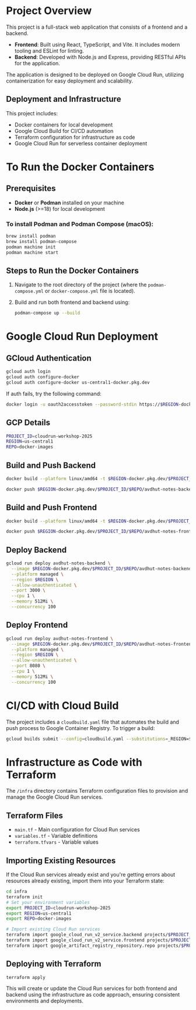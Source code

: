 # Project Overview

This project is a full-stack web application that consists of a frontend and a backend.

- **Frontend**: Built using React, TypeScript, and Vite. It includes modern tooling and ESLint for linting.
- **Backend**: Developed with Node.js and Express, providing RESTful APIs for the application.

The application is designed to be deployed on Google Cloud Run, utilizing containerization for easy deployment and scalability.

## Deployment and Infrastructure

This project includes:

- Docker containers for local development
- Google Cloud Build for CI/CD automation
- Terraform configuration for infrastructure as code
- Google Cloud Run for serverless container deployment

# To Run the Docker Containers

## Prerequisites

- **Docker** or **Podman** installed on your machine
- **Node.js** (>=18) for local development

### To install Podman and Podman Compose (macOS):

```bash
brew install podman
brew install podman-compose
podman machine init
podman machine start
```

## Steps to Run the Docker Containers

1. Navigate to the root directory of the project (where the `podman-compose.yml` or `docker-compose.yml` file is located).

2. Build and run both frontend and backend using:
   ```bash
   podman-compose up --build
   ```

# Google Cloud Run Deployment

## GCloud Authentication

```bash
gcloud auth login
gcloud auth configure-docker
gcloud auth configure-docker us-central1-docker.pkg.dev
```

If auth fails, try the following command:

```bash
docker login -u oauth2accesstoken --password-stdin https://$REGION-docker.pkg.dev
```

## GCP Details

```bash
PROJECT_ID=cloudrun-workshop-2025
REGION=us-central1
REPO=docker-images
```

## Build and Push Backend

```bash
docker build --platform linux/amd64 -t $REGION-docker.pkg.dev/$PROJECT_ID/$REPO/avdhut-notes-backend:latest ./backend

docker push $REGION-docker.pkg.dev/$PROJECT_ID/$REPO/avdhut-notes-backend:latest
```

## Build and Push Frontend

```bash
docker build --platform linux/amd64 -t $REGION-docker.pkg.dev/$PROJECT_ID/$REPO/avdhut-notes-frontend:latest ./frontend

docker push $REGION-docker.pkg.dev/$PROJECT_ID/$REPO/avdhut-notes-frontend:latest
```

## Deploy Backend

```bash
gcloud run deploy avdhut-notes-backend \
  --image $REGION-docker.pkg.dev/$PROJECT_ID/$REPO/avdhut-notes-backend:latest \
  --platform managed \
  --region $REGION \
  --allow-unauthenticated \
  --port 3000 \
  --cpu 1 \
  --memory 512Mi \
  --concurrency 100
```

## Deploy Frontend

```bash
gcloud run deploy avdhut-notes-frontend \
  --image $REGION-docker.pkg.dev/$PROJECT_ID/$REPO/avdhut-notes-frontend:latest \
  --platform managed \
  --region $REGION \
  --allow-unauthenticated \
  --port 8080 \
  --cpu 1 \
  --memory 512Mi \
  --concurrency 100
```

# CI/CD with Cloud Build

The project includes a `cloudbuild.yaml` file that automates the build and push process to Google Container Registry. To trigger a build:

```bash
gcloud builds submit --config=cloudbuild.yaml --substitutions=_REGION=$REGION,_PROJECT_ID=$PROJECT_ID,_REPO=$REPO
```

# Infrastructure as Code with Terraform

The `/infra` directory contains Terraform configuration files to provision and manage the Google Cloud Run services.

## Terraform Files
- `main.tf` - Main configuration for Cloud Run services
- `variables.tf` - Variable definitions
- `terraform.tfvars` - Variable values

## Importing Existing Resources

If the Cloud Run services already exist and you're getting errors about resources already existing, import them into your Terraform state:

```bash
cd infra
terraform init
# Set your environment variables
export PROJECT_ID=cloudrun-workshop-2025
export REGION=us-central1
export REPO=docker-images

# Import existing Cloud Run services
terraform import google_cloud_run_v2_service.backend projects/$PROJECT_ID/locations/$REGION/services/avdhut-notes-backend
terraform import google_cloud_run_v2_service.frontend projects/$PROJECT_ID/locations/$REGION/services/avdhut-notes-frontend
terraform import google_artifact_registry_repository.repo projects/$PROJECT_ID/locations/$REGION/repositories/$REPO
```

## Deploying with Terraform

```bash
terraform apply
```

This will create or update the Cloud Run services for both frontend and backend using the infrastructure as code approach, ensuring consistent environments and deployments.
